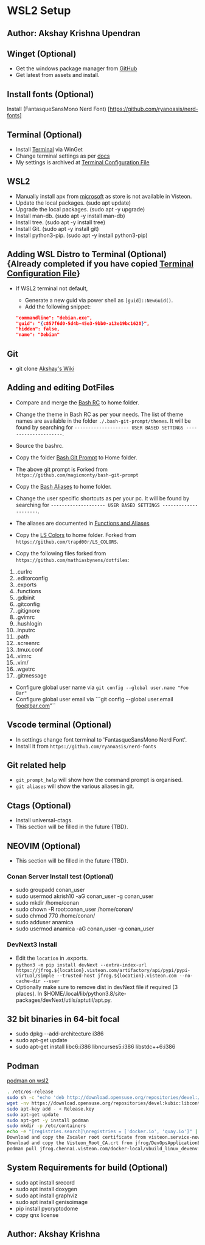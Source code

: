 # WSL2 Setup

## Author: Akshay Krishna Upendran

## Winget (Optional)

- Get the windows package manager from [GitHub](https://github.com/microsoft/winget-cli/releases)
- Get latest from assets and install.

## Install fonts (Optional)

Install (FantasqueSansMono Nerd Font) [https://github.com/ryanoasis/nerd-fonts]

## Terminal (Optional)

- Install [Terminal](https://github.com/Microsoft/Terminal) via WinGet
- Change terminal settings as per [docs](https://docs.microsoft.com/en-us/windows/terminal/customize-settings/color-schemes)
- My settings is archived at [Terminal Configuration File](./terminal_settings.json)

## WSL2

- Manually install apx from [microsoft](https://docs.microsoft.com/en-us/windows/wsl/install-manual#downloading-distributions) as store is not available in Visteon.
- Update the local packages. (sudo apt update)
- Upgrade the local packages. (sudo apt -y upgrade)
- Install man-db. (sudo apt -y install man-db)
- Install tree. (sudo apt -y install tree)
- Install Git. (sudo apt -y install git)
- Install python3-pip. (sudo apt -y install python3-pip)

## Adding WSL Distro to Terminal (Optional){Already completed if you have copied [Terminal Configuration File](./terminal_settings.json)}

- If WSL2 terminal not default,
  - Generate a new guid via power shell as ```[guid]::NewGuid()```.
  - Add the following snippet:

  ```json
  "commandline": "debian.exe",
  "guid": "{c857f6d0-5d4b-45e3-9bb0-a13e19bc1628}",
  "hidden": false,
  "name": "Debian"
  ```

## Git

- git clone [Akshay's Wiki](https://github.com/akshayupendran/raftel.git)

## Adding and editing DotFiles

- Compare and merge the [Bash RC](./.bashrc) to home folder.
- Change the theme in Bash RC as per your needs. The list of theme names are available in the folder ```./.bash-git-prompt/themes```. It will be found by searching for ```-------------------- USER BASED SETTINGS ---------------------```.
- Source the bashrc.

- Copy the folder [Bash Git Prompt](./.bash-git-prompt/) to Home folder.
- The above git prompt is Forked from ```https://github.com/magicmonty/bash-git-prompt```

- Copy the [Bash Aliases](./.bash_aliases) to home folder.
- Change the user specific shortcuts as per your pc. It will be found by searching for ```-------------------- USER BASED SETTINGS ---------------------```.
- The aliases are documented in [Functions and Aliases](./functions_aliases.md)

- Copy the [LS Colors](./.dircolors) to home folder. Forked from ```https://github.com/trapd00r/LS_COLORS```.
- Copy the following files forked from ```https://github.com/mathiasbynens/dotfiles```:

1. .curlrc
2. .editorconfig
3. .exports
4. .functions
5. .gdbinit
6. .gitconfig
7. .gitignore
8. .gvimrc
9. .hushlogin
10. .inputrc
11. .path
12. .screenrc
13. .tmux.conf
14. .vimrc
15. .vim/
16. .wgetrc
17. .gitmessage

- Configure global user name via ```git config --global user.name "Foo Bar"```
- Configure global user email via ```git config --global user.email foo@bar.com"``

## Vscode terminal (Optional)

- In settings change font terminal to 'FantasqueSansMono Nerd Font'.
- Install it from ```https://github.com/ryanoasis/nerd-fonts```

## Git related help

- ```git_prompt_help``` will show how the command prompt is organised.
- ```git aliases``` will show the various aliases in git.

## Ctags (Optional)

- Install universal-ctags.
- This section will be filled in the future {TBD}.

## NEOVIM (Optional)

- This section will be filled in the future {TBD}.

### Conan Server Install test (Optional)

- sudo groupadd conan_user
- sudo usermod akrish10 -aG conan_user -g conan_user
- sudo mkdir /home/conan
- sudo chown -R root:conan_user /home/conan/
- sudo chmod 770 /home/conan/
- sudo adduser anamica
- sudo usermod anamica -aG conan_user -g conan_user

### DevNext3 Install

- Edit the `location` in .exports.
- ```python3 -m pip install devNext --extra-index-url https://jfrog.${location}.visteon.com/artifactory/api/pypi/pypi-virtual/simple --trusted-host jfrog.${location}.visteon.com --no-cache-dir --user```
- Optionally make sure to remove dist in devNext file if required (3 places). In $HOME/.local/lib/python3.8/site-packages/devNext/utils/aptutil/apt.py.

## 32 bit binaries in 64-bit focal

- sudo dpkg --add-architecture i386
- sudo apt-get update
- sudo apt-get install libc6:i386 libncurses5:i386 libstdc++6:i386

## Podman

[podman on wsl2](https://www.redhat.com/sysadmin/podman-windows-wsl2)

```bash
. /etc/os-release
sudo sh -c "echo 'deb http://download.opensuse.org/repositories/devel:/kubic:/libcontainers:/stable/x${NAME}_${VERSION_ID}/ /' > /etc/apt/sources.list.d/devel:kubic:libcontainers:stable.list"
wget -nv https://download.opensuse.org/repositories/devel:kubic:libcontainers:stable/x${NAME}_${VERSION_ID}/Release.key -O Release.key
sudo apt-key add - < Release.key
sudo apt-get update
sudo apt-get -y install podman
sudo mkdir -p /etc/containers
echo -e "[registries.search]\nregistries = ['docker.io', 'quay.io']" | sudo tee /etc/containers/registries.conf
Download and copy the Zscaler root certificate from visteon.service-now.com and run sudo cp ~/ZscalerRootCertificate-2048-SHA256.crt /etc/ssl/certs/
Download and copy the Visteon_Root_CA.crt from jfrog/DevOpsApplicationEngineer/GIT/ and run above command.
podman pull jfrog.chennai.visteon.com/docker-local/vbuild_linux_devenv:devNext
```

## System Requirements for build (Optional)

- sudo apt install srecord
- sudo apt install doxygen
- sudo apt install graphviz
- sudo apt install genisoimage
- pip install pycryptodome
- copy qnx license

## Author: Akshay Krishna
